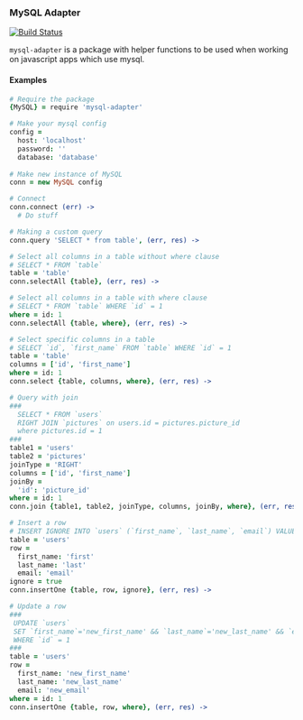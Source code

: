 ### MySQL Adapter
[![Build Status](http://circleci-badges-max.herokuapp.com/img/D-Andreev/mysql-adapter/master?token=2f0a5554d1ae2d9a29112ca8d86bde0abe2a5dc0)](https://circleci.com/gh/D-Andreev/mysql-adapter/tree/master)

`mysql-adapter` is a package with helper functions to be used when working on javascript apps which use mysql.

#### Examples
```coffeescript
# Require the package
{MySQL} = require 'mysql-adapter'

# Make your mysql config
config = 
  host: 'localhost'
  password: ''
  database: 'database'
  
# Make new instance of MySQL
conn = new MySQL config

# Connect
conn.connect (err) ->
  # Do stuff
```

```coffeescript
# Making a custom query
conn.query 'SELECT * from table', (err, res) ->
```

```coffeescript
# Select all columns in a table without where clause
# SELECT * FROM `table`
table = 'table'
conn.selectAll {table}, (err, res) ->

# Select all columns in a table with where clause
# SELECT * FROM `table` WHERE `id` = 1
where = id: 1
conn.selectAll {table, where}, (err, res) ->
```

```coffeescript
# Select specific columns in a table
# SELECT `id`, `first_name` FROM `table` WHERE `id` = 1
table = 'table'
columns = ['id', 'first_name']
where = id: 1
conn.select {table, columns, where}, (err, res) ->
```

```coffeescript
# Query with join
###
  SELECT * FROM `users`
  RIGHT JOIN `pictures` on users.id = pictures.picture_id
  where pictures.id = 1
###
table1 = 'users'
table2 = 'pictures'
joinType = 'RIGHT'
columns = ['id', 'first_name']
joinBy = 
  'id': 'picture_id'
where = id: 1
conn.join {table1, table2, joinType, columns, joinBy, where}, (err, res) ->
```

```coffeescript
# Insert a row
# INSERT IGNORE INTO `users` (`first_name`, `last_name`, `email`) VALUES ('first', 'last', 'email')
table = 'users'
row = 
  first_name: 'first'
  last_name: 'last'
  email: 'email'
ignore = true
conn.insertOne {table, row, ignore}, (err, res) ->
```

```coffeescript
# Update a row
###
 UPDATE `users`
 SET `first_name`='new_first_name' && `last_name`='new_last_name' && `email`='new_email'
 WHERE `id` = 1
###
table = 'users'
row =
  first_name: 'new_first_name'
  last_name: 'new_last_name'
  email: 'new_email'
where = id: 1
conn.insertOne {table, row, where}, (err, res) ->
```
